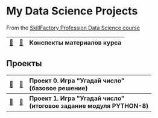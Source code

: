# My Data Science Projects

From the [SkillFactory Profession Data Science course](https://lms.skillfactory.ru/courses/course-v1:SkillFactory+DSPR-2.0+14JULY2021/course/)


 [📁](/synopsis)| [📄](/synopsis/README.md) |Конспекты материалов курса|   
|:---:|:---:|:---|

## Проекты
|[📁](/project_0)|[📄](/project_0/README.md)| Проект 0. Игра "Угадай число"<br>(базовое решение)|
|:---:|:---:|:---|
|[📁](/project_1)|[📄](/project_1/README.md)|__Проект 1. Игра "Угадай число"<br>(итоговое задание модуля PYTHON-8)__|






